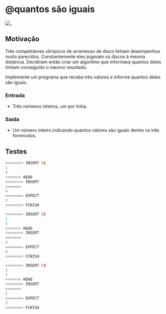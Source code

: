 # @quantos são iguais

![_](https://raw.githubusercontent.com/qxcodefup/arcade/master/base/quantos/cover.jpg)

## Motivação

Três competidores olímpicos de arremesso de disco tinham desempenhos muito parecidos. Constantemente eles jogavam os discos à mesma distância. Decidiram então criar um algoritmo que informava quantos deles tinham conseguido o mesmo resultado.

Implemente um programa que receba três valores e informe quantos deles são iguais.

### Entrada

- Três números inteiros, um por linha.

### Saída

- Um número inteiro indicando quantos valores são iguais dentre os três fornecidos.

## Testes

``` py
>>>>>>>> INSERT 01
1
4
<<<<<<< HEAD
>>>>>>>> INSERT
=======
4
======== EXPECT
2
<<<<<<<< FINISH
```

```py
>>>>>>>> INSERT 02
1
5
<<<<<<< HEAD
>>>>>>>> INSERT
=======
4
======== EXPECT
0
<<<<<<<< FINISH
```

```py
>>>>>>>> INSERT 03
1
1
<<<<<<< HEAD
>>>>>>>> INSERT
=======
1
======== EXPECT
3
<<<<<<<< FINISH
```
